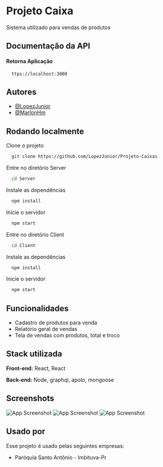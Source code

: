 # Projeto Caixa

Sistema utilizado para vendas de produtos

## Documentação da API

#### Retorna Aplicação

```http
  ttps://localhost:3000
```

## Autores

- [@LopezJunior](https://github.com/LopezJunior)
- [@MarlonHm](https://github.com/LopezJunior)

## Rodando localmente

Clone o projeto

```bash
  git clone https://github.com/LopezJunior/Projeto-Caixas
```

Entre no diretório Server

```bash
  cd Server
```

Instale as dependências

```bash
  npm install
```

Inicie o servidor

```bash
  npm start
```

Entre no diretório Client

```bash
  cd Client
```

Instale as dependências

```bash
  npm install
```

Inicie o servidor

```bash
  npm start
```

## Funcionalidades

- Cadastro de produtos para venda
- Relatório geral de vendas
- Tela de vendas com produtos, total e troco

## Stack utilizada

**Front-end:** React, React

**Back-end:** Node, graphql, apolo, mongoose



## Screenshots

![App Screenshot](https://i.imgur.com/5RGXAzf.png)
![App Screenshot](https://i.imgur.com/mRw79Qw.png)
![App Screenshot](https://i.imgur.com/hvkxLeW.png)





## Usado por

Esse projeto é usado pelas seguintes empresas:

- Paróquia Santo Antônio - Imbituva-Pr
